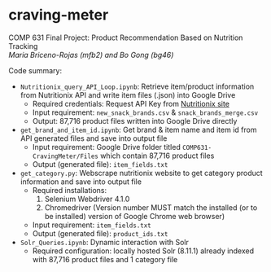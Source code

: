# craving-meter   
COMP 631 Final Project: Product Recommendation Based on Nutrition Tracking   
_Maria Briceno-Rojas (mfb2) and Bo Gong (bg46)_   

Code summary:
- `Nutritionix_query_API_Loop.ipynb`: Retrieve item/product information from Nutritionix API and write item files (.json) into Google Drive
    - Required credentials: Request API Key from [Nutritionix site](https://developer.nutritionix.com/signup) 
    - Input requirement: `new_snack_brands.csv` & `snack_brands_merge.csv`
    - Output: 87,716 product files written into Google Drive directly
- `get_brand_and_item_id.ipynb`: Get brand & item name and item id from API generated files and save into output file
    - Input requirement: Google Drive folder titled `COMP631-CravingMeter/Files` which contain 87,716 product files 
    - Output (generated file): `item_fields.txt` 
- `get_category.py`: Webscrape nutritionix website to get category product information and save into output file
    - Required installations: 
        1. Selenium Webdriver 4.1.0
        2. Chromedriver (Version number MUST match the installed (or to be installed) version of Google Chrome web browser)
    - Input requirement: `item_fields.txt`
    - Output (generated file): `product_ids.txt`
- `Solr_Queries.ipynb`: Dynamic interaction with Solr
    - Required configuration: locally hosted Solr (8.11.1) already indexed with 87,716 product files and 1 category file